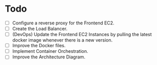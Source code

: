 # Todo

- [ ] Configure a reverse proxy for the Frontend EC2.
- [ ] Create the Load Balancer.
- [ ] (DevOps) Update the Frontend EC2 Instances by pulling the latest docker image whenever there is a new version.
- [ ] Improve the Docker files.
- [ ] Implement Container Orchestration.
- [ ] Improve the Architecture Diagram.

